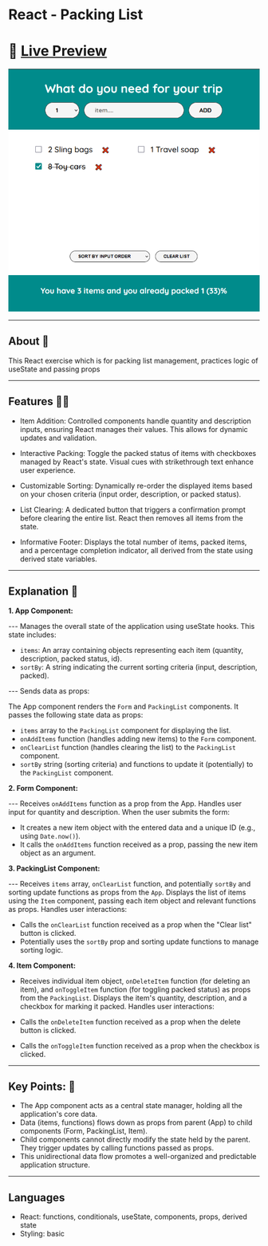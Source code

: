# React - Packing List

# 🔗 [Live Preview]()

![Design preview](./public/preview.png)

---

## About 👋

This React exercise which is for packing list management, practices logic of useState and passing props

---

## Features 👨‍💻

- Item Addition: Controlled components handle quantity and description inputs, ensuring React manages their values. This allows for dynamic updates and validation.

- Interactive Packing: Toggle the packed status of items with checkboxes managed by React's state. Visual cues with strikethrough text enhance user experience.

- Customizable Sorting: Dynamically re-order the displayed items based on your chosen criteria (input order, description, or packed status).

- List Clearing: A dedicated button that triggers a confirmation prompt before clearing the entire list. React then removes all items from the state.

- Informative Footer: Displays the total number of items, packed items, and a percentage completion indicator, all derived from the state using derived state variables.

---

## Explanation 🧠

**1. App Component:**

--- Manages the overall state of the application using useState hooks. This state includes:

- `items`: An array containing objects representing each item (quantity, description, packed status, id).
- `sortBy`: A string indicating the current sorting criteria (input, description, packed).

--- Sends data as props:

The App component renders the `Form` and `PackingList` components.
It passes the following state data as props:

- `items` array to the `PackingList` component for displaying the list.
- `onAddItems` function (handles adding new items) to the `Form` component.
- `onClearList` function (handles clearing the list) to the `PackingList` component.
- `sortBy` string (sorting criteria) and functions to update it (potentially) to the `PackingList` component.

**2. Form Component:**

--- Receives `onAddItems` function as a prop from the App. Handles user input for quantity and description. When the user submits the form:

- It creates a new item object with the entered data and a unique ID (e.g., using `Date.now()`).
- It calls the `onAddItems` function received as a prop, passing the new item object as an argument.

**3. PackingList Component:**

--- Receives `items` array, `onClearList` function, and potentially `sortBy` and sorting update functions as props from the `App`. Displays the list of items using the `Item` component, passing each item object and relevant functions as props. Handles user interactions:

- Calls the `onClearList` function received as a prop when the "Clear list" button is clicked.
- Potentially uses the `sortBy` prop and sorting update functions to manage sorting logic.

**4. Item Component:**

- Receives individual item object, `onDeleteItem` function (for deleting an item), and `onToggleItem` function (for toggling packed status) as props from the `PackingList`. Displays the item's quantity, description, and a checkbox for marking it packed. Handles user interactions:

- Calls the `onDeleteItem` function received as a prop when the delete button is clicked.
- Calls the `onToggleItem` function received as a prop when the checkbox is clicked.

---

## Key Points: 🔑

- The App component acts as a central state manager, holding all the application's core data.
- Data (items, functions) flows down as props from parent (App) to child components (Form, PackingList, Item).
- Child components cannot directly modify the state held by the parent. They trigger updates by calling functions passed as props.
- This unidirectional data flow promotes a well-organized and predictable application structure.

---

## Languages

- React: functions, conditionals, useState, components, props, derived state
- Styling: basic
